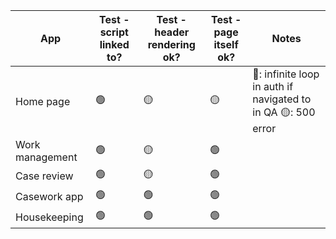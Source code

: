 | App             | Test - script linked to? | Test - header rendering ok? | Test - page itself ok? | Notes                                                         |
| --------------- | ------------------------ | --------------------------- | ---------------------- | ------------------------------------------------------------- |
| Home page       | 🟢                       | 🟡                          | 🟡                     | 🔴: infinite loop in auth if navigated to in QA 🟡: 500 error |
| Work management | 🟢                       | 🟡                          | 🟢                     |                                                               |
| Case review     | 🟢                       | 🟡                          | 🟢                     |                                                               |
| Casework app    | 🟢                       | 🟢                          | 🟢                     |                                                               |
| Housekeeping    | 🟢                       | 🟢                          | 🟢                     |                                                               |
